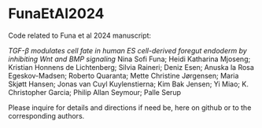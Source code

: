 # FunaEtAl2024
Code related to Funa et al 2024 manuscript:

*TGF-β modulates cell fate in human ES cell-derived foregut endoderm by inhibiting Wnt and BMP signaling*
Nina Sofi Funa; Heidi Katharina Mjoseng; Kristian Honnens de Lichtenberg; Silvia Raineri; Deniz Esen; Anuska la Rosa Egeskov-Madsen; Roberto Quaranta; Mette Christine Jørgensen; Maria Skjøtt Hansen; Jonas van Cuyl Kuylenstierna; Kim Bak Jensen; Yi Miao; K. Christopher Garcia; Philip Allan Seymour; Palle Serup

Please inquire for details and directions if need be, here on github or to the corresponding authors.

